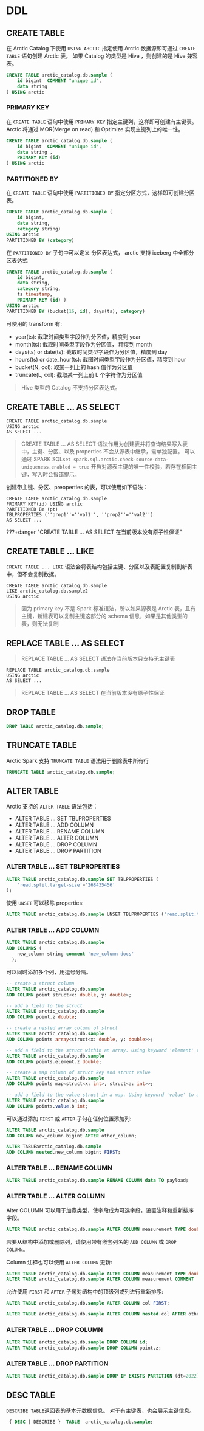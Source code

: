 # DDL

## CREATE TABLE

在 Arctic Catalog 下使用 `USING ARCTIC` 指定使用 Arctic 数据源即可通过 `CREATE TABLE` 语句创建 Arctic 表。 
如果 Catalog 的类型是 Hive ，则创建的是 Hive 兼容表。

```sql
CREATE TABLE arctic_catalog.db.sample (
    id bigint  COMMENT "unique id",
    data string
) USING arctic 
```

### PRIMARY KEY

在 `CREATE TABLE` 语句中使用 `PRIMARY KEY` 指定主键列，这样即可创建有主键表。
Arctic 将通过 MOR(Merge on read) 和 Optimize 实现主键列上的唯一性。

```sql
CREATE TABLE arctic_catalog.db.sample (
    id bigint  COMMENT "unique id",
    data string ,
    PRIMARY KEY (id)
) USING arctic 
```

### PARTITIONED BY

在 `CREATE TABLE` 语句中使用 `PARTITIONED BY` 指定分区方式，这样即可创建分区表。

```sql
CREATE TABLE arctic_catalog.db.sample (
    id bigint,
    data string,
    category string)
USING arctic
PARTITIONED BY (category)
```

在 `PARTITIONED BY` 子句中可以定义 分区表达式， arctic 支持 iceberg 中全部分区表达式

```sql
CREATE TABLE arctic_catalog.db.sample (
    id bigint,
    data string,
    category string,
    ts timestamp, 
    PRIMARY KEY (id) )
USING arctic
PARTITIONED BY (bucket(16, id), days(ts), category)
```

可使用的 transform 有:

* year(ts): 截取时间类型字段作为分区值，精度到 year
* month(ts): 截取时间类型字段作为分区值， 精度到 month
* days(ts) or date(ts): 截取时间类型字段作为分区值，精度到 day
* hours(ts) or date_hour(ts): 截图时间类型字段作为分区值，精度到 hour
* bucket(N, col): 取某一列上的 hash 值作为分区值
* truncate(L, col): 截取某一列上前 L 个字符作为分区值

> Hive 类型的 Catalog 不支持分区表达式。

## CREATE TABLE ... AS SELECT 


``` 
CREATE TABLE arctic_catalog.db.sample
USING arctic
AS SELECT ...
```
> CREATE TABLE ... AS SELECT 语法作用为创建表并将查询结果写入表中，主键、分区、以及 properties 不会从源表中继承，需单独配置。
> 可以通过 SPARK SQL`set spark.sql.arctic.check-source-data-uniqueness.enabled = true` 开启对源表主键的唯一性校验，若存在相同主键，写入时会报错提示。

创建带主键、分区、preoperties 的表，可以使用如下语法：

```
CREATE TABLE arctic_catalog.db.sample
PRIMARY KEY(id) USING arctic 
PARTITIONED BY (pt)  
TBLPROPERTIES (''prop1''=''val1'', ''prop2''=''val2'')
AS SELECT ...
```

???+danger "CREATE TABLE ... AS SELECT 在当前版本没有原子性保证"

## CREATE TABLE ... LIKE

`CREATE TABLE ... LIKE` 语法会将表结构包括主键、分区以及表配置复制到新表中，但不会复制数据。

``` 
CREATE TABLE arctic_catalog.db.sample
LIKE arctic_catalog.db.sample2
USING arctic
```

> 因为 primary key 不是 Spark 标准语法，所以如果源表是 Arctic 表，且有主键，新建表可以复制主键这部分的 schema 信息，如果是其他类型的表，则无法复制
> 
## REPLACE TABLE ... AS SELECT

> REPLACE TABLE ... AS SELECT 语法在当前版本只支持无主键表 

``` 
REPLACE TABLE arctic_catalog.db.sample
USING arctic
AS SELECT ...
```

> REPLACE TABLE ... AS SELECT 在当前版本没有原子性保证

## DROP TABLE

```sql
DROP TABLE arctic_catalog.db.sample;
```

## TRUNCATE TABLE

Arctic Spark 支持 `TRUNCATE TABLE` 语法用于删除表中所有行

```sql
TRUNCATE TABLE arctic_catalog.db.sample;
```

## ALTER TABLE
Arctic 支持的 `ALTER TABLE` 语法包括：

* ALTER TABLE ... SET TBLPROPERTIES
* ALTER TABLE ... ADD COLUMN  
* ALTER TABLE ... RENAME COLUMN
* ALTER TABLE ... ALTER COLUMN
* ALTER TABLE ... DROP COLUMN
* ALTER TABLE ... DROP PARTITION

### ALTER TABLE ... SET TBLPROPERTIES
```sql
ALTER TABLE arctic_catalog.db.sample SET TBLPROPERTIES (
    'read.split.target-size'='268435456'
);
```
使用 `UNSET` 可以移除 properties:
```sql
ALTER TABLE arctic_catalog.db.sample UNSET TBLPROPERTIES ('read.split.target-size');
```
### ALTER TABLE ... ADD COLUMN
```sql
ALTER TABLE arctic_catalog.db.sample
ADD COLUMNS (
    new_column string comment 'new_column docs'
  );
```
可以同时添加多个列，用逗号分隔。 
```sql
-- create a struct column
ALTER TABLE arctic_catalog.db.sample
ADD COLUMN point struct<x: double, y: double>;

-- add a field to the struct
ALTER TABLE arctic_catalog.db.sample
ADD COLUMN point.z double;
```
```sql
-- create a nested array column of struct
ALTER TABLE arctic_catalog.db.sample
ADD COLUMN points array<struct<x: double, y: double>>;

-- add a field to the struct within an array. Using keyword 'element' to access the array's element column.
ALTER TABLE arctic_catalog.db.sample
ADD COLUMN points.element.z double;
```
```sql
-- create a map column of struct key and struct value
ALTER TABLE arctic_catalog.db.sample
ADD COLUMN points map<struct<x: int>, struct<a: int>>;

-- add a field to the value struct in a map. Using keyword 'value' to access the map's value column.
ALTER TABLE arctic_catalog.db.sample
ADD COLUMN points.value.b int;
```
可以通过添加 `FIRST` 或 `AFTER` 子句在任何位置添加列:
```sql
ALTER TABLE arctic_catalog.db.sample
ADD COLUMN new_column bigint AFTER other_column;
```
```sql
ALTER TABLEarctic_catalog.db.sample
ADD COLUMN nested.new_column bigint FIRST;
```
### ALTER TABLE ... RENAME COLUMN
```sql
ALTER TABLE arctic_catalog.db.sample RENAME COLUMN data TO payload;
```
### ALTER TABLE ... ALTER COLUMN
Alter COLUMN 可以用于加宽类型，使字段成为可选字段，设置注释和重新排序字段。
```sql
ALTER TABLE arctic_catalog.db.sample ALTER COLUMN measurement TYPE double;
```
若要从结构中添加或删除列，请使用带有嵌套列名的 `ADD COLUMN` 或 `DROP COLUMN`。

Column 注释也可以使用 `ALTER COLUMN` 更新:
```sql
ALTER TABLE arctic_catalog.db.sample ALTER COLUMN measurement TYPE double COMMENT 'unit is bytes per second';
ALTER TABLE arctic_catalog.db.sample ALTER COLUMN measurement COMMENT 'unit is kilobytes per second';
```
允许使用 `FIRST` 和 `AFTER` 子句对结构中的顶级列或列进行重新排序:
```sql
ALTER TABLE arctic_catalog.db.sample ALTER COLUMN col FIRST;
```
```sql
ALTER TABLE arctic_catalog.db.sample ALTER COLUMN nested.col AFTER other_col;
```
### ALTER TABLE ... DROP COLUMN
```sql
ALTER TABLE arctic_catalog.db.sample DROP COLUMN id;
ALTER TABLE arctic_catalog.db.sample DROP COLUMN point.z;
```
### ALTER TABLE ... DROP PARTITION
```sql
ALTER TABLE arctic_catalog.db.sample DROP IF EXISTS PARTITION (dt=2022);
```



## DESC TABLE
`DESCRIBE TABLE`返回表的基本元数据信息。 对于有主键表，也会展示主键信息。
```sql
 { DESC | DESCRIBE }  TABLE  arctic_catalog.db.sample;
```